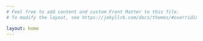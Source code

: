 ```yaml
---
# Feel free to add content and custom Front Matter to this file.
# To modify the layout, see https://jekyllrb.com/docs/themes/#overriding-theme-defaults

layout: home
---
```


<link rel="shortcut icon" type="image/x-icon" href="favicon.ico">

<script type="text/javascript" src="https://platform.linkedin.com/badges/js/profile.js" async defer></script>
